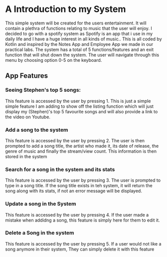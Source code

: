 # A Introduction to my System 

This  simple system will be created for the users entertainment. It will contain a plethra of functions relating to music that the user will enjoy. I decided to go with a spotify system as Spotify is an app that i use in my daily life and I have a huge interest in all kinds of music..
This is all coded by Kotlin and inspired by the Notes App and Employee App we made in our practical labs. The system has a total of 5 functions/features and an exit function that will shut down the system. The user will navigate through this menu by choosing option 0-5 on the keyboard. 


## App Features 

### Seeing Stephen's top 5 songs:
This feature is accessed by the user by pressing 1. This is just a simple simple feature I am adding to show off the listing function which will just display my (Stephen)'s top 5 favourite songs and will also provide a link to the video on Youtube.  

### Add a song to the system 
This feature is accessed by the user by pressing 2. The user is then prompted to add a song title, the artist who made it, its date of release, the genre of music and finally the stream/view count. This information is then stored in the system

### Search for a song in the system and its stats
This feature is accessed by the user by pressing 3. The user is prompted to type in a song title. If the song title exists in teh system, it will return the song along with its stats, if not an error message will be displayed.

### Update a song in the System
This feature is accessed by the user by pressing 4. If the user made a mistake when addidng a song, this feature is simply here for them to edit it.

### Delete a Song in the system 
This feature is accessed by the user by pressing 5. If a user would not like a song anymore in their system, They can simply delete it with this feature
